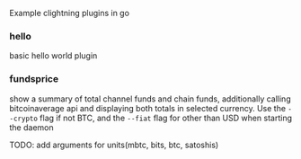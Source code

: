 Example clightning plugins in go

### hello
basic hello world plugin

### fundsprice

show a summary of total channel funds and chain funds, additionally calling bitcoinaverage api and displaying both totals in selected currency.  Use the `--crypto` flag if not BTC, and the `--fiat` flag for other than USD when starting the daemon

TODO: add arguments for units(mbtc, bits, btc, satoshis)